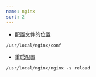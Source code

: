 ```yaml
---
name: nginx
sort: 2
---
```


- 配置文件的位置

```
/usr/local/nginx/conf
```

- 重启配置

```
/usr/local/nginx/nginx -s reload
```
		
